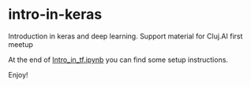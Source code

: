 # intro-in-keras
Introduction in keras and deep learning. Support material for Cluj.AI first meetup

At the end of [Intro_in_tf.ipynb](https://github.com/cristi-zz/intro-in-keras/blob/master/Intro_in_tf.ipynb) you can find some setup instructions.

Enjoy!